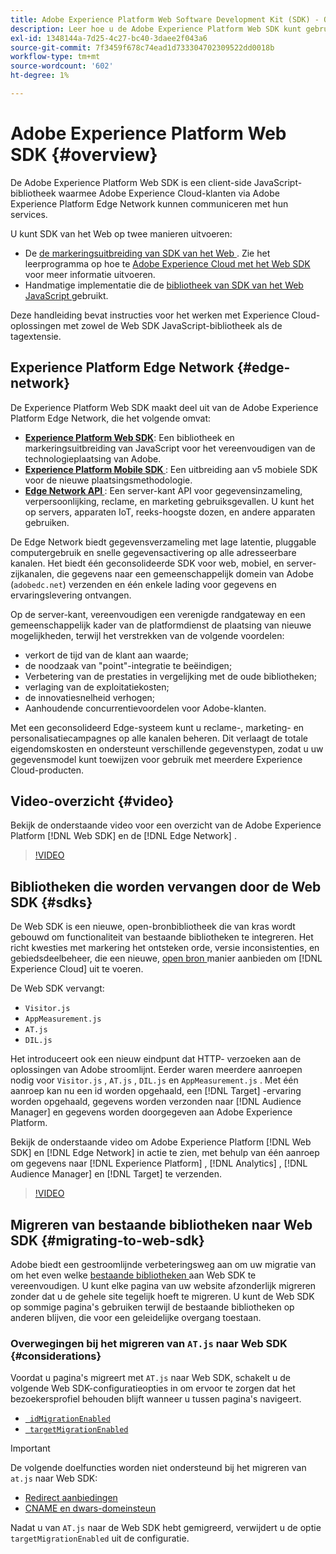 ```yaml
---
title: Adobe Experience Platform Web Software Development Kit (SDK) - Overzicht
description: Leer hoe u de Adobe Experience Platform Web SDK kunt gebruiken om Experience Platform-mogelijkheden te integreren in uw website.
exl-id: 1348144a-7d25-4c27-bc40-3daee2f043a6
source-git-commit: 7f3459f678c74ead1d733304702309522dd0018b
workflow-type: tm+mt
source-wordcount: '602'
ht-degree: 1%

---
```


# Adobe Experience Platform Web SDK {#overview}

De Adobe Experience Platform Web SDK is een client-side JavaScript-bibliotheek waarmee Adobe Experience Cloud-klanten via Adobe Experience Platform Edge Network kunnen communiceren met hun services.

U kunt SDK van het Web op twee manieren uitvoeren:

* De [ de markeringsuitbreiding van SDK van het Web ](../tags/extensions/client/web-sdk/web-sdk-extension-configuration.md). Zie het leerprogramma op hoe te [ Adobe Experience Cloud met het Web SDK ](https://experienceleague.adobe.com/docs/platform-learn/implement-web-sdk/overview.html) voor meer informatie uitvoeren.
* Handmatige implementatie die de [ bibliotheek van SDK van het Web JavaScript ](install/library.md) gebruikt.

Deze handleiding bevat instructies voor het werken met Experience Cloud-oplossingen met zowel de Web SDK JavaScript-bibliotheek als de tagextensie.

## Experience Platform Edge Network {#edge-network}



De Experience Platform Web SDK maakt deel uit van de Adobe Experience Platform Edge Network, die het volgende omvat:

* **[Experience Platform Web SDK](#overview)**: Een bibliotheek en markeringsuitbreiding van JavaScript voor het vereenvoudigen van de technologieplaatsing van Adobe.
* **[Experience Platform Mobile SDK ](https://developer.adobe.com/client-sdks/home/)**: Een uitbreiding aan v5 mobiele SDK voor de nieuwe plaatsingsmethodologie.
* **[Edge Network API ](https://developer.adobe.com/data-collection-apis/docs/api/)**: Een server-kant API voor gegevensinzameling, verpersoonlijking, reclame, en marketing gebruiksgevallen. U kunt het op servers, apparaten IoT, reeks-hoogste dozen, en andere apparaten gebruiken.

De Edge Network biedt gegevensverzameling met lage latentie, pluggable computergebruik en snelle gegevensactivering op alle adresseerbare kanalen. Het biedt één geconsolideerde SDK voor web, mobiel, en server-zijkanalen, die gegevens naar een gemeenschappelijk domein van Adobe (`adobedc.net`) verzenden en één enkele lading voor gegevens en ervaringslevering ontvangen.

Op de server-kant, vereenvoudigen een verenigde randgateway en een gemeenschappelijk kader van de platformdienst de plaatsing van nieuwe mogelijkheden, terwijl het verstrekken van de volgende voordelen:

* verkort de tijd van de klant aan waarde;
* de noodzaak van &quot;point&quot;-integratie te beëindigen;
* Verbetering van de prestaties in vergelijking met de oude bibliotheken;
* verlaging van de exploitatiekosten;
* de innovatiesnelheid verhogen;
* Aanhoudende concurrentievoordelen voor Adobe-klanten.

Met een geconsolideerd Edge-systeem kunt u reclame-, marketing- en personalisatiecampagnes op alle kanalen beheren. Dit verlaagt de totale eigendomskosten en ondersteunt verschillende gegevenstypen, zodat u uw gegevensmodel kunt toewijzen voor gebruik met meerdere Experience Cloud-producten.

## Video-overzicht {#video}

Bekijk de onderstaande video voor een overzicht van de Adobe Experience Platform [!DNL Web SDK] en de [!DNL Edge Network] .

>[!VIDEO](https://video.tv.adobe.com/v/34141?quality=12&learn=on)

## Bibliotheken die worden vervangen door de Web SDK {#sdks}

De Web SDK is een nieuwe, open-bronbibliotheek die van kras wordt gebouwd om functionaliteit van bestaande bibliotheken te integreren. Het richt kwesties met markering het ontsteken orde, versie inconsistenties, en gebiedsdeelbeheer, die een nieuwe, [ open bron ](https://github.com/adobe/alloy) manier aanbieden om [!DNL Experience Cloud] uit te voeren.

De Web SDK vervangt:

* `Visitor.js`
* `AppMeasurement.js`
* `AT.js`
* `DIL.js`

Het introduceert ook een nieuw eindpunt dat HTTP- verzoeken aan de oplossingen van Adobe stroomlijnt. Eerder waren meerdere aanroepen nodig voor `Visitor.js` , `AT.js` , `DIL.js` en `AppMeasurement.js` . Met één aanroep kan nu een id worden opgehaald, een [!DNL Target] -ervaring worden opgehaald, gegevens worden verzonden naar [!DNL Audience Manager] en gegevens worden doorgegeven aan Adobe Experience Platform.

Bekijk de onderstaande video om Adobe Experience Platform [!DNL Web SDK] en [!DNL Edge Network] in actie te zien, met behulp van één aanroep om gegevens naar [!DNL Experience Platform] , [!DNL Analytics] , [!DNL Audience Manager] en [!DNL Target] te verzenden.

>[!VIDEO](https://video.tv.adobe.com/v/34148)

## Migreren van bestaande bibliotheken naar Web SDK {#migrating-to-web-sdk}

Adobe biedt een gestroomlijnde verbeteringsweg aan om uw migratie van om het even welke [ bestaande bibliotheken ](#sdks) aan Web SDK te vereenvoudigen. U kunt elke pagina van uw website afzonderlijk migreren zonder dat u de gehele site tegelijk hoeft te migreren. U kunt de Web SDK op sommige pagina&#39;s gebruiken terwijl de bestaande bibliotheken op anderen blijven, die voor een geleidelijke overgang toestaan.

### Overwegingen bij het migreren van `AT.js` naar Web SDK {#considerations}

Voordat u pagina&#39;s migreert met `AT.js` naar Web SDK, schakelt u de volgende Web SDK-configuratieopties in om ervoor te zorgen dat het bezoekersprofiel behouden blijft wanneer u tussen pagina&#39;s navigeert.

* [` idMigrationEnabled`](/help/web-sdk/commands/configure/idmigrationenabled.md)
* [` targetMigrationEnabled`](/help/web-sdk/commands/configure/targetmigrationenabled.md)

>[!IMPORTANT]
>
>De volgende doelfuncties worden niet ondersteund bij het migreren van `at.js` naar Web SDK:
>
>* [ Redirect aanbiedingen ](https://experienceleague.adobe.com/docs/target/using/experiences/offers/offer-redirect.html)
>* [ CNAME en dwars-domeinsteun ](https://experienceleague.adobe.com/docs/target-dev/developer/client-side/at-js-implementation/atjs-cookies.html)

Nadat u van `AT.js` naar de Web SDK hebt gemigreerd, verwijdert u de optie `targetMigrationEnabled` uit de configuratie.
